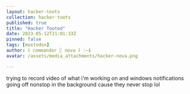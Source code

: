 ```yaml
---
layout: hacker-toots
collection: hacker-toots
published: true
title: "Hacker Tooted"
date: 2023-05-12T21:01:33Z
pinned: false
tags: [mastodon]
author: ⸸ commander ░ nova ⸸ :~$
avatar: /assets/media_attachments/hacker-nova.png

---
```


<p>trying to record video of what i&#39;m working on and windows notifications going off nonstop in the background cause they never stop lol</p>


